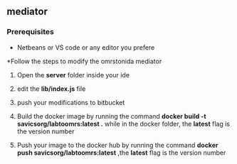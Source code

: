 ## mediator ##

### Prerequisites ###
* Netbeans or VS code or any editor you prefere



*Follow the steps to modify the omrstonida mediator

1. Open the **server** folder inside your ide

2. edit the **lib/index.js** file

3. push your modifications to bitbucket

4. Build the docker image by running the command  **docker build -t  savicsorg/labtoomrs:latest .**  while in the docker folder, the **latest** flag is the version number

5. Push your image to the docker hub by running the command **docker push savicsorg/labtoomrs:latest** ,the **latest** flag is the version number
